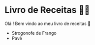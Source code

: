 # Livro de Receitas :woman_cook:

Olá ! Bem vindo ao meu livro de receitas :wave:

- Strogonofe de Frango
- Pavê



